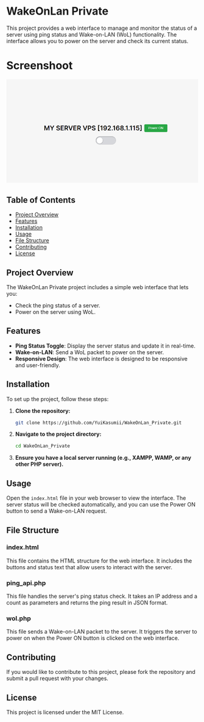 
# WakeOnLan Private

This project provides a web interface to manage and monitor the status of a server using ping status and Wake-on-LAN (WoL) functionality. The interface allows you to power on the server and check its current status.

# Screenshoot
![Alt text](Screenshoot.png)

## Table of Contents

- [Project Overview](#project-overview)
- [Features](#features)
- [Installation](#installation)
- [Usage](#usage)
- [File Structure](#file-structure)
- [Contributing](#contributing)
- [License](#license)

## Project Overview

The WakeOnLan Private project includes a simple web interface that lets you:
- Check the ping status of a server.
- Power on the server using WoL.

## Features

- **Ping Status Toggle**: Display the server status and update it in real-time.
- **Wake-on-LAN**: Send a WoL packet to power on the server.
- **Responsive Design**: The web interface is designed to be responsive and user-friendly.

## Installation

To set up the project, follow these steps:

1. **Clone the repository:**
    ```sh
    git clone https://github.com/YuiKasumii/WakeOnLan_Private.git
    ```
2. **Navigate to the project directory:**
    ```sh
    cd WakeOnLan_Private
    ```
3. **Ensure you have a local server running (e.g., XAMPP, WAMP, or any other PHP server).**

## Usage

Open the `index.html` file in your web browser to view the interface. The server status will be checked automatically, and you can use the Power ON button to send a Wake-on-LAN request.

## File Structure

### index.html
This file contains the HTML structure for the web interface. It includes the buttons and status text that allow users to interact with the server.

### ping_api.php
This file handles the server's ping status check. It takes an IP address and a count as parameters and returns the ping result in JSON format.

### wol.php
This file sends a Wake-on-LAN packet to the server. It triggers the server to power on when the Power ON button is clicked on the web interface.

## Contributing

If you would like to contribute to this project, please fork the repository and submit a pull request with your changes.

## License

This project is licensed under the MIT License.
